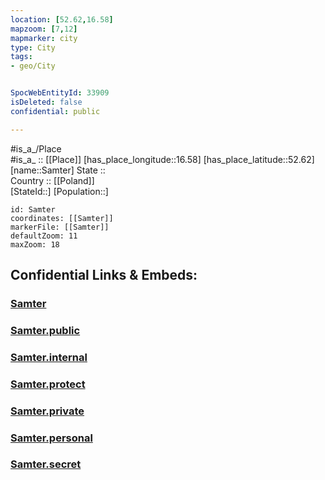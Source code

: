 ```yaml
---
location: [52.62,16.58] 
mapzoom: [7,12] 
mapmarker: city 
type: City
tags:
- geo/City


SpocWebEntityId: 33909
isDeleted: false
confidential: public

---
```

#is_a_/Place  
#is_a_ :: [[Place]] 
[has_place_longitude::16.58] 
[has_place_latitude::52.62] 
[name::Samter] 
State ::  
Country :: [[Poland]]  
[StateId::] 
[Population::] 



```leaflet
id: Samter
coordinates: [[Samter]] 
markerFile: [[Samter]] 
defaultZoom: 11 
maxZoom: 18
```


## Confidential Links & Embeds: 

### [Samter](/_Standards/Earth/Continent/Europe/Europe~East/Poland/Provinces~Poland/Greater_Poland/City/Samter.md) 

### [Samter.public](/_public/Earth/Continent/Europe/Europe~East/Poland/Provinces~Poland/Greater_Poland/City/Samter.public.md) 

### [Samter.internal](/_internal/Earth/Continent/Europe/Europe~East/Poland/Provinces~Poland/Greater_Poland/City/Samter.internal.md) 

### [Samter.protect](/_protect/Earth/Continent/Europe/Europe~East/Poland/Provinces~Poland/Greater_Poland/City/Samter.protect.md) 

### [Samter.private](/_private/Earth/Continent/Europe/Europe~East/Poland/Provinces~Poland/Greater_Poland/City/Samter.private.md) 

### [Samter.personal](/_personal/Earth/Continent/Europe/Europe~East/Poland/Provinces~Poland/Greater_Poland/City/Samter.personal.md) 

### [Samter.secret](/_secret/Earth/Continent/Europe/Europe~East/Poland/Provinces~Poland/Greater_Poland/City/Samter.secret.md)

